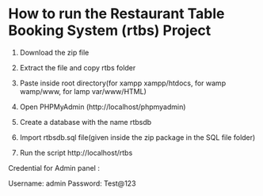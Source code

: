 # How to run the Restaurant Table Booking System (rtbs) Project

 1. Download the zip file

 2. Extract the file and copy rtbs folder

 3. Paste inside root directory(for xampp xampp/htdocs, for wamp wamp/www, for lamp var/www/HTML)

 4. Open PHPMyAdmin (http://localhost/phpmyadmin)

 5. Create a database with the name rtbsdb

 6. Import rtbsdb.sql file(given inside the zip package in the SQL file folder)

 7. Run the script http://localhost/rtbs

   Credential for Admin panel :

   Username: admin
    Password: Test@123
